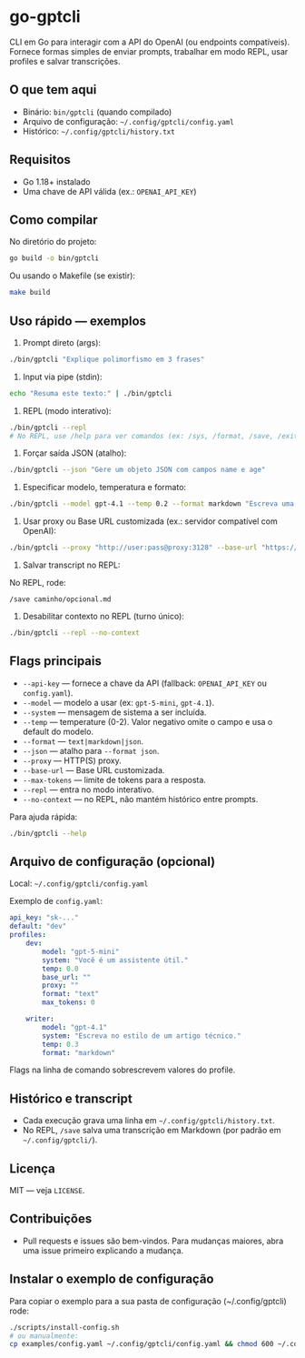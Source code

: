 # go-gptcli

CLI em Go para interagir com a API do OpenAI (ou endpoints compatíveis). Fornece formas simples de enviar prompts, trabalhar em modo REPL, usar profiles e salvar transcrições.

## O que tem aqui

- Binário: `bin/gptcli` (quando compilado)
- Arquivo de configuração: `~/.config/gptcli/config.yaml`
- Histórico: `~/.config/gptcli/history.txt`

## Requisitos

- Go 1.18+ instalado
- Uma chave de API válida (ex.: `OPENAI_API_KEY`)

## Como compilar

No diretório do projeto:

```bash
go build -o bin/gptcli
```

Ou usando o Makefile (se existir):

```bash
make build
```

## Uso rápido — exemplos

1. Prompt direto (args):

```bash
./bin/gptcli "Explique polimorfismo em 3 frases"
```

1. Input via pipe (stdin):

```bash
echo "Resuma este texto:" | ./bin/gptcli
```

1. REPL (modo interativo):

```bash
./bin/gptcli --repl
# No REPL, use /help para ver comandos (ex: /sys, /format, /save, /exit)
```

1. Forçar saída JSON (atalho):

```bash
./bin/gptcli --json "Gere um objeto JSON com campos name e age"
```

1. Especificar modelo, temperatura e formato:

```bash
./bin/gptcli --model gpt-4.1 --temp 0.2 --format markdown "Escreva uma breve análise"
```

1. Usar proxy ou Base URL customizada (ex.: servidor compatível com OpenAI):

```bash
./bin/gptcli --proxy "http://user:pass@proxy:3128" --base-url "https://meu-endpoint.local/v1" "Teste"
```

1. Salvar transcript no REPL:

No REPL, rode:

```
/save caminho/opcional.md
```

1. Desabilitar contexto no REPL (turno único):

```bash
./bin/gptcli --repl --no-context
```

## Flags principais

- `--api-key` — fornece a chave da API (fallback: `OPENAI_API_KEY` ou `config.yaml`).
- `--model` — modelo a usar (ex: `gpt-5-mini`, `gpt-4.1`).
- `--system` — mensagem de sistema a ser incluída.
- `--temp` — temperature (0-2). Valor negativo omite o campo e usa o default do modelo.
- `--format` — `text|markdown|json`.
- `--json` — atalho para `--format json`.
- `--proxy` — HTTP(S) proxy.
- `--base-url` — Base URL customizada.
- `--max-tokens` — limite de tokens para a resposta.
- `--repl` — entra no modo interativo.
- `--no-context` — no REPL, não mantém histórico entre prompts.

Para ajuda rápida:

```bash
./bin/gptcli --help
```

## Arquivo de configuração (opcional)

Local: `~/.config/gptcli/config.yaml`

Exemplo de `config.yaml`:

```yaml
api_key: "sk-..."
default: "dev"
profiles:
	dev:
		model: "gpt-5-mini"
		system: "Você é um assistente útil."
		temp: 0.0
		base_url: ""
		proxy: ""
		format: "text"
		max_tokens: 0

	writer:
		model: "gpt-4.1"
		system: "Escreva no estilo de um artigo técnico."
		temp: 0.3
		format: "markdown"

```

Flags na linha de comando sobrescrevem valores do profile.

## Histórico e transcript

- Cada execução grava uma linha em `~/.config/gptcli/history.txt`.
- No REPL, `/save` salva uma transcrição em Markdown (por padrão em `~/.config/gptcli/`).

## Licença

MIT — veja `LICENSE`.

## Contribuições

- Pull requests e issues são bem-vindos. Para mudanças maiores, abra uma issue primeiro explicando a mudança.

## Instalar o exemplo de configuração

Para copiar o exemplo para a sua pasta de configuração (~/.config/gptcli) rode:

```bash
./scripts/install-config.sh
# ou manualmente:
cp examples/config.yaml ~/.config/gptcli/config.yaml && chmod 600 ~/.config/gptcli/config.yaml
```
